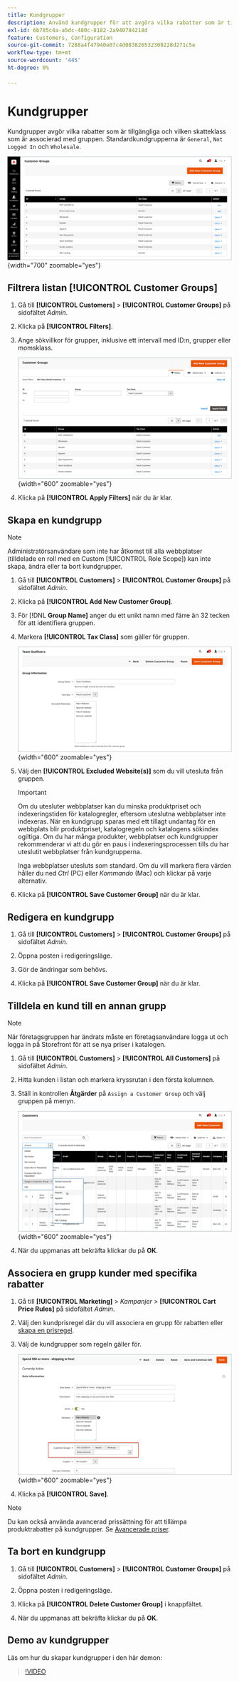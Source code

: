 ```yaml
---
title: Kundgrupper
description: Använd kundgrupper för att avgöra vilka rabatter som är tillgängliga för kunder som är tilldelade till en grupp och den skatteklass som är associerad med gruppen.
exl-id: 6b785c4a-a5dc-480c-8182-2a940784218d
feature: Customers, Configuration
source-git-commit: 7288a4f47940e07c4d083826532308228d271c5e
workflow-type: tm+mt
source-wordcount: '445'
ht-degree: 0%

---
```


# Kundgrupper

Kundgrupper avgör vilka rabatter som är tillgängliga och vilken skatteklass som är associerad med gruppen. Standardkundgrupperna är `General`, `Not Logged In` och `Wholesale`.

![Kundgrupper](assets/customer-groups.png){width="700" zoomable="yes"}

## Filtrera listan [!UICONTROL Customer Groups]

1. Gå till **[!UICONTROL Customers]** > **[!UICONTROL Customer Groups]** på sidofältet _Admin_.

1. Klicka på **[!UICONTROL Filters]**.

1. Ange sökvillkor för grupper, inklusive ett intervall med ID:n, grupper eller momsklass.

   ![Filtreringsalternativ](assets/groups-filters.png){width="600" zoomable="yes"}

1. Klicka på **[!UICONTROL Apply Filters]** när du är klar.

## Skapa en kundgrupp

>[!NOTE]
>
>Administratörsanvändare som inte har åtkomst till alla webbplatser (tilldelade en roll med en Custom [!UICONTROL Role Scope]) kan inte skapa, ändra eller ta bort kundgrupper.

1. Gå till **[!UICONTROL Customers]** > **[!UICONTROL Customer Groups]** på sidofältet _Admin_.

1. Klicka på **[!UICONTROL Add New Customer Group]**.

1. För [!DNL **Group Name]** anger du ett unikt namn med färre än 32 tecken för att identifiera gruppen.

1. Markera **[!UICONTROL Tax Class]** som gäller för gruppen.

   ![Gruppinformation](assets/group-information.png){width="600" zoomable="yes"}

1. Välj den **[!UICONTROL Excluded Website(s)]** som du vill utesluta från gruppen.

   >[!IMPORTANT]
   >
   >Om du utesluter webbplatser kan du minska produktpriset och indexeringstiden för katalogregler, eftersom uteslutna webbplatser inte indexeras. När en kundgrupp sparas med ett tillagt undantag för en webbplats blir produktpriset, katalogregeln och katalogens sökindex ogiltiga. Om du har många produkter, webbplatser och kundgrupper rekommenderar vi att du gör en paus i indexeringsprocessen tills du har uteslutit webbplatser från kundgrupperna.

   Inga webbplatser utesluts som standard. Om du vill markera flera värden håller du ned _Ctrl_ (PC) eller _Kommando_ (Mac) och klickar på varje alternativ.

1. Klicka på **[!UICONTROL Save Customer Group]** när du är klar.

## Redigera en kundgrupp

1. Gå till **[!UICONTROL Customers]** > **[!UICONTROL Customer Groups]** på sidofältet _Admin_.

1. Öppna posten i redigeringsläge.

1. Gör de ändringar som behövs.

1. Klicka på **[!UICONTROL Save Customer Group]** när du är klar.

## Tilldela en kund till en annan grupp

>[!NOTE]
>
>När företagsgruppen har ändrats måste en företagsanvändare logga ut och logga in på Storefront för att se nya priser i katalogen.

1. Gå till **[!UICONTROL Customers]** > **[!UICONTROL All Customers]** på sidofältet _Admin_.

1. Hitta kunden i listan och markera kryssrutan i den första kolumnen.

1. Ställ in kontrollen **Åtgärder** på `Assign a Customer Group` och välj gruppen på menyn.

   ![Tilldela en kundgrupp](assets/group-assign.png){width="600" zoomable="yes"}

1. När du uppmanas att bekräfta klickar du på **OK**.

## Associera en grupp kunder med specifika rabatter

1. Gå till **[!UICONTROL Marketing]** > _Kampanjer_ > **[!UICONTROL Cart Price Rules]** på sidofältet _Admin_.

1. Välj den kundprisregel där du vill associera en grupp för rabatten eller [skapa en prisregel](../merchandising-promotions/price-rules-catalog.md).

1. Välj de kundgrupper som regeln gäller för.

   ![Kundgrupp till specifika rabatter](assets/group-discount.png){width="600" zoomable="yes"}

1. Klicka på **[!UICONTROL Save]**.

>[!NOTE]
>
> Du kan också använda avancerad prissättning för att tillämpa produktrabatter på kundgrupper. Se [Avancerade priser](../catalog/product-price-group.md).

## Ta bort en kundgrupp

1. Gå till **[!UICONTROL Customers]** > **[!UICONTROL Customer Groups]** på sidofältet _Admin_.

1. Öppna posten i redigeringsläge.

1. Klicka på **[!UICONTROL Delete Customer Group]** i knappfältet.

1. När du uppmanas att bekräfta klickar du på **OK**.

## Demo av kundgrupper

Läs om hur du skapar kundgrupper i den här demon:

>[!VIDEO](https://video.tv.adobe.com/v/343660/?quality=12&learn=on)
